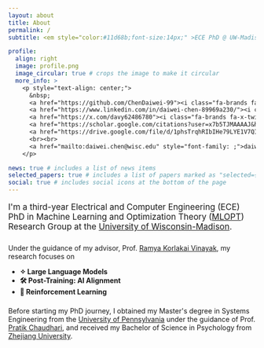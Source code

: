 ```yaml
---
layout: about
title: About
permalink: /
subtitle: <em style="color:#11d68b;font-size:14px;" >ECE PhD @ UW-Madison, focus on AI research.</em>

profile:
  align: right
  image: profile.png
  image_circular: true # crops the image to make it circular
  more_info: > 
    <p style="text-align: center;">
      &nbsp;
      <a href="https://github.com/ChenDaiwei-99"><i class="fa-brands fa-github fa-2x"></i></a>&nbsp;
      <a href="https://www.linkedin.com/in/daiwei-chen-89969a230/"><i class="fa-brands fa-linkedin fa-2x"></i></a>&nbsp;
      <a href="https://x.com/davy62486780"><i class="fa-brands fa-x-twitter fa-2x"></i></a>&nbsp;
      <a href="https://scholar.google.com/citations?user=x7b5TJMAAAAJ&hl=en"><i class="fa-brands fa-google-scholar  fa-2x"></i></a>&nbsp;
      <a href="https://drive.google.com/file/d/1phsTrqhRIbIHe79LYE1V7QImtrwEkQE4/view?usp=sharing"><i class="fa-regular fa-file-pdf  fa-2x"></i></i></a>&nbsp;
      <br><br>
      <a href="mailto:daiwei.chen@wisc.edu" style="font-family: ;">daiwei.chen@wisc.edu</a>&nbsp;
    </p>

news: true # includes a list of news items
selected_papers: true # includes a list of papers marked as "selected={true}"
social: true # includes social icons at the bottom of the page
---
```

<p style="font-size: 17px;">
I'm a third-year Electrical and Computer Engineering (ECE) PhD in Machine Learning and Optimization Theory (<a href="https://mlopt.ece.wisc.edu" target="_blank">MLOPT</a>) Research Group at the <a href="https://www.wisc.edu" target="_blank">University of Wisconsin-Madison</a>. 
<br> <hr style="border: none; height: 1px; background-color: transparent; margin: 0.5em;">
Under the guidance of my advisor, Prof. <a href="https://ramyakv.github.io/index.html" target="_blank">Ramya Korlakai Vinayak</a>, my research focuses on
<ul>
    <li><strong>✧ Large Language Models</strong></li>
    <li><strong>🛠️ Post-Training: AI Alignment</strong></li>
    <li><strong>🤖 Reinforcement Learning</strong></li>
    <!-- <li><strong>🕵🏻‍♂️ Mechanistic Interpretability of LLM</strong></li> -->
</ul>
<hr style="border: none; height: 1px; background-color: transparent; margin: 0.5em;">
Before starting my PhD journey, I obtained my Master's degree in Systems Engineering from the <a href="https://www.upenn.edu" target="_blank">University of Pennsylvania</a> under the guidance of Prof. <a href="https://pratikac.github.io" target="_blank">Pratik Chaudhari</a>, and received my Bachelor of Science in Psychology from <a href="https://www.zju.edu.cn/english/" target="_blank">Zhejiang University</a>.
<br> <hr style="border: none; height: 1px; background-color: transparent; margin: 0.5em;">
</p>

<!-- <p style="text-align: center;">
  <a href="https://github.com/ChenDaiwei-99"><i class="fa-brands fa-github fa-2x"></i></a>&nbsp;
  <a href="mailto:daiwei.chen@wisc.edu"><i class="fa fa-at fa-2x"></i></a>&nbsp;
  <a href="https://www.linkedin.com/in/daiwei-chen-89969a230/"><i class="fa-brands fa-linkedin fa-2x"></i></a>&nbsp;
  <a href="https://x.com/davy62486780"><i class="fa-brands fa-x-twitter fa-2x"></i></a>
</p> -->

